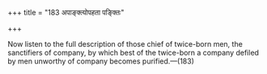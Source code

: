+++
title = "183 अपाङ्क्त्योपहता पङ्क्तिः"

+++

Now listen to the full description of those chief of twice-born men, the sanctifiers of company, by which best of the twice-born a company defiled by men unworthy of company becomes purified.—(183)